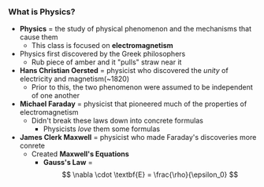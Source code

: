 ### What is Physics?
- **Physics** = the study of physical phenomenon and the mechanisms that cause them
    * This class is focused on **electromagnetism**
- Physics first discovered by the Greek philosophers
    * Rub piece of amber and it "pulls" straw near it
- **Hans Christian Oersted** = physicist who discovered the *unity* of electricity and magnetism(~1820)
    * Prior to this, the two phenomenon were assumed to be independent of one another
- **Michael Faraday** = physicist that pioneered much of the properties of electromagnetism
    * Didn't break these laws down into concrete formulas
        + Physicists *love* them some formulas
- **James Clerk Maxwell** = physicist who made Faraday's discoveries more conrete
    * Created **Maxwell's Equations**
        + **Gauss's Law** = $$ \nabla \cdot \textbf{E} = \frac{\rho}{\epsilon_0} $$
